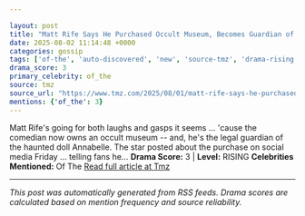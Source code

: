 ```yaml
---

layout: post
title: "Matt Rife Says He Purchased Occult Museum, Becomes Guardian of Haunted Annabelle Doll"
date: 2025-08-02 11:14:48 +0000
categories: gossip
tags: ['of-the', 'auto-discovered', 'new', 'source-tmz', 'drama-rising']
drama_score: 3
primary_celebrity: of_the
source: tmz
source_url: "https://www.tmz.com/2025/08/01/matt-rife-says-he-purchased-occult-museum/"
mentions: {'of_the': 3}
---
```


Matt Rife's going for both laughs and gasps it seems ... 'cause the comedian now owns an occult museum -- and, he's the legal guardian of the haunted doll Annabelle. The star posted about the purchase on social media Friday ... telling fans he… **Drama Score:** 3 | **Level:** RISING **Celebrities Mentioned:** Of The [Read full article at Tmz](https://www.tmz.com/2025/08/01/matt-rife-says-he-purchased-occult-museum/)

---

*This post was automatically generated from RSS feeds. Drama scores are calculated based on mention frequency and source reliability.*